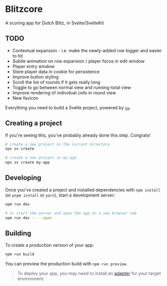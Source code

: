 # Blitzcore

A scoring app for Dutch Blitz, in Svelte/SvelteKit

## TODO

- Contextual expansion - i.e. make the newly-added row bigger and easier to hit
- Subtle animation on row expansion / player focus in edit window
- Player entry window
- Store player data in cookie for persistence
- Improve button styling
- Scroll the list of rounds if it gets really long
- Toggle to go between normal view and running-total view
- Improve rendering of individual cells in round view
- New favicon

Everything you need to build a Svelte project, powered by [`sv`](https://github.com/sveltejs/cli).

## Creating a project

If you're seeing this, you've probably already done this step. Congrats!

```bash
# create a new project in the current directory
npx sv create

# create a new project in my-app
npx sv create my-app
```

## Developing

Once you've created a project and installed dependencies with `npm install` (or `pnpm install` or `yarn`), start a development server:

```bash
npm run dev

# or start the server and open the app in a new browser tab
npm run dev -- --open
```

## Building

To create a production version of your app:

```bash
npm run build
```

You can preview the production build with `npm run preview`.

> To deploy your app, you may need to install an [adapter](https://svelte.dev/docs/kit/adapters) for your target environment.
